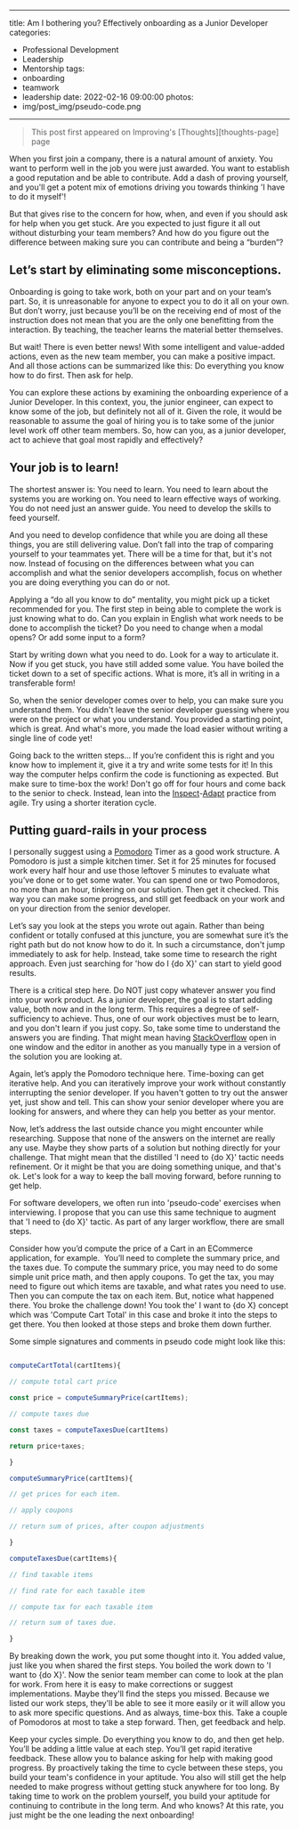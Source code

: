 
---
title: Am I bothering you? Effectively onboarding as a Junior Developer
categories:
 - Professional Development
 - Leadership
 - Mentorship
tags:
 - onboarding
 - teamwork
 - leadership
date: 2022-02-16 09:00:00
photos: 
 -  img/post_img/pseudo-code.png
---

> This post first appeared on Improving's [Thoughts][thoughts-page] page

When you first join a company, there is a natural amount of anxiety. You want to perform well in the job you were just awarded. You want to establish a good reputation and be able to contribute. Add a dash of proving yourself, and you'll get a potent mix of emotions driving you towards thinking 'I have to do it myself'! 

But that gives rise to the concern for how, when, and even if you should ask for help when you get stuck. Are you expected to just figure it all out without disturbing your team members? And how do you figure out the difference between making sure you can contribute and being a “burden”? 

## Let’s start by eliminating some misconceptions. 

Onboarding is going to take work, both on your part and on your team’s part. So, it is unreasonable for anyone to expect you to do it all on your own. But don’t worry, just because you’ll be on the receiving end of most of the instruction does not mean that you are the only one benefitting from the interaction. By teaching, the teacher learns the material better themselves.  

But wait! There is even better news! With some intelligent and value-added actions, even as the new team member, you can make a positive impact. And all those actions can be summarized like this: Do everything you know how to do first. Then ask for help. 

You can explore these actions by examining the onboarding experience of a Junior Developer. In this context, you, the junior engineer, can expect to know some of the job, but definitely not all of it. Given the role, it would be reasonable to assume the goal of hiring you is to take some of the junior level work off other team members. So, how can you, as a junior developer, act to achieve that goal most rapidly and effectively? 

## Your job is to learn! 

The shortest answer is: You need to learn. You need to learn about the systems you are working on. You need to learn effective ways of working. You do not need just an answer guide. You need to develop the skills to feed yourself. 

And you need to develop confidence that while you are doing all these things, you are still delivering value. Don’t fall into the trap of comparing yourself to your teammates yet. There will be a time for that, but it's not now. Instead of focusing on the differences between what you can accomplish and what the senior developers accomplish, focus on whether you are doing everything you can do or not.  

Applying a “do all you know to do” mentality, you might pick up a ticket recommended for you. The first step in being able to complete the work is just knowing what to do. Can you explain in English what work needs to be done to accomplish the ticket? Do you need to change when a modal opens? Or add some input to a form?  

Start by writing down what you need to do. Look for a way to articulate it. Now if you get stuck, you have still added some value. You have boiled the ticket down to a set of specific actions. What is more, it’s all in writing in a transferable form! 

So, when the senior developer comes over to help, you can make sure you understand them. You didn't leave the senior developer guessing where you were on the project or what you understand. You provided a starting point, which is great. And what's more, you made the load easier without writing a single line of code yet! 

Going back to the written steps... If you’re confident this is right and you know how to implement it, give it a try and write some tests for it! In this way the computer helps confirm the code is functioning as expected. But make sure to time-box the work! Don't go off for four hours and come back to the senior to check. Instead, lean into the [Inspect](https://scrumguides.org/scrum-guide.html#inspection)-[Adapt](https://scrumguides.org/scrum-guide.html#adaptation) practice from agile. Try using a shorter iteration cycle. 

## Putting guard-rails in your process 

I personally suggest using a [Pomodoro](https://en.wikipedia.org/wiki/Pomodoro_Technique#Description) Timer as a good work structure. A Pomodoro is just a simple kitchen timer. Set it for 25 minutes for focused work every half hour and use those leftover 5 minutes to evaluate what you’ve done or to get some water. You can spend one or two Pomodoros, no more than an hour, tinkering on our solution. Then get it checked. This way you can make some progress, and still get feedback on your work and on your direction from the senior developer.  

Let’s say you look at the steps you wrote out again. Rather than being confident or totally confused at this juncture, you are somewhat sure it’s the right path but do not know how to do it. In such a circumstance, don't jump immediately to ask for help. Instead, take some time to research the right approach. Even just searching for 'how do I {do X}' can start to yield good results. 

There is a critical step here. Do NOT just copy whatever answer you find into your work product. As a junior developer, the goal is to start adding value, both now and in the long term. This requires a degree of self-sufficiency to achieve. Thus, one of our work objectives must be to learn, and you don't learn if you just copy. So, take some time to understand the answers you are finding. That might mean having [StackOverflow](https://stackoverflow.com/) open in one window and the editor in another as you manually type in a version of the solution you are looking at.  

Again, let’s apply the Pomodoro technique here. Time-boxing can get iterative help. And you can iteratively improve your work without constantly interrupting the senior developer. If you haven't gotten to try out the answer yet, just show and tell. This can show your senior developer where you are looking for answers, and where they can help you better as your mentor.  

Now, let’s address the last outside chance you might encounter while researching. Suppose that none of the answers on the internet are really any use. Maybe they show parts of a solution but nothing directly for your challenge. That might mean that the distilled 'I need to {do X}' tactic needs refinement. Or it might be that you are doing something unique, and that's ok. Let's look for a way to keep the ball moving forward, before running to get help. 

For software developers, we often run into 'pseudo-code' exercises when interviewing. I propose that you can use this same technique to augment that 'I need to {do X}' tactic. As part of any larger workflow, there are small steps. 

Consider how you’d compute the price of a Cart in an ECommerce application, for example.  You’ll need to complete the summary price, and the taxes due. To compute the summary price, you may need to do some simple unit price math, and then apply coupons. To get the tax, you may need to figure out which items are taxable, and what rates you need to use. Then you can compute the tax on each item. But, notice what happened there. You broke the challenge down! You took the' I want to {do X} concept which was 'Compute Cart Total' in this case and broke it into the steps to get there. You then looked at those steps and broke them down further.  

Some simple signatures and comments in pseudo code might look like this:  

```javascript 

computeCartTotal(cartItems){ 

// compute total cart price 

const price = computeSummaryPrice(cartItems); 

// compute taxes due 

const taxes = computeTaxesDue(cartItems) 

return price+taxes; 

} 

computeSummaryPrice(cartItems){ 

// get prices for each item.  

// apply coupons 

// return sum of prices, after coupon adjustments 

} 

computeTaxesDue(cartItems){ 

// find taxable items 

// find rate for each taxable item 

// compute tax for each taxable item 

// return sum of taxes due. 

} 

``` 

   

By breaking down the work, you put some thought into it. You added value, just like you when shared the first steps. You boiled the work down to 'I want to {do X}'. Now the senior team member can come to look at the plan for work. From here it is easy to make corrections or suggest implementations. Maybe they'll find the steps you missed. Because we listed our work steps, they'll be able to see it more easily or it will allow you to ask more specific questions. And as always, time-box this. Take a couple of Pomodoros at most to take a step forward. Then, get feedback and help.   

Keep your cycles simple. Do everything you know to do, and then get help. You’ll be adding a little value at each step. You’ll get rapid iterative feedback. These allow you to balance asking for help with making good progress. By proactively taking the time to cycle between these steps, you build your team's confidence in your aptitude. You also will still get the help needed to make progress without getting stuck anywhere for too long. By taking time to work on the problem yourself, you build your aptitude for continuing to contribute in the long term. And who knows? At this rate, you just might be the one leading the next onboarding! 